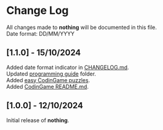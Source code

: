 # Change Log

All changes made to **nothing** will be documented in this file.<br>
Date format: DD/MM/YYYY

## [1.1.0] - 15/10/2024
Added date format indicator in [CHANGELOG.md](https://github.com/nova0nebula/nothing/blob/9af2771423e72dbe896aaa10889ea96d038cc425/docs/CHANGELOG.md).<br>
Updated [programming guide](https://github.com/nova0nebula/nothing/blob/17fd4e24bcaa71b1ad45502868514e883aa96048/programming/programming%20guide) folder.<br>
Added [easy CodinGame puzzles](https://github.com/nova0nebula/nothing/blob/49775e9cf42e7bcb2270822378c6f0828fb911ed/programming/CodinGame/puzzles/easy).<br>
Added [CodinGame README.md](https://github.com/nova0nebula/nothing/blob/96e005e12ea75cfa3acff8de8e17ed1306d46d6f/programming/CodinGame/README.md).

## [1.0.0] - 12/10/2024
Initial release of **nothing**.